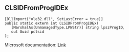 ## CLSIDFromProgIDEx

```
[DllImport("ole32.dll", SetLastError = true)]
public static extern int CLSIDFromProgIDEx(
   [MarshalAs(UnmanagedType.LPWStr)] string lpszProgID,
   out Guid pclsid
);
```

Microsoft documentation: [Link](https://docs.microsoft.com/en-us/windows/win32/api/combaseapi/nf-combaseapi-clsidfromprogidex)
